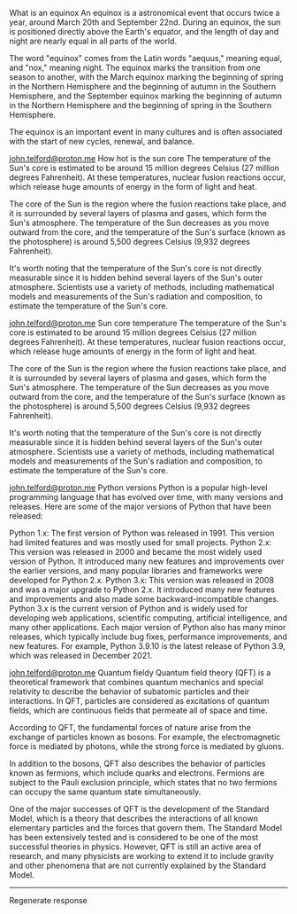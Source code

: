 What is an equinox 
An equinox is a astronomical event that occurs twice a year, around March 20th and September 22nd. During an equinox, the sun is positioned directly above the Earth's equator, and the length of day and night are nearly equal in all parts of the world.

The word "equinox" comes from the Latin words "aequus," meaning equal, and "nox," meaning night. The equinox marks the transition from one season to another, with the March equinox marking the beginning of spring in the Northern Hemisphere and the beginning of autumn in the Southern Hemisphere, and the September equinox marking the beginning of autumn in the Northern Hemisphere and the beginning of spring in the Southern Hemisphere.

The equinox is an important event in many cultures and is often associated with the start of new cycles, renewal, and balance.



john.telford@proton.me
How hot is the sun core
The temperature of the Sun's core is estimated to be around 15 million degrees Celsius (27 million degrees Fahrenheit). At these temperatures, nuclear fusion reactions occur, which release huge amounts of energy in the form of light and heat.

The core of the Sun is the region where the fusion reactions take place, and it is surrounded by several layers of plasma and gases, which form the Sun's atmosphere. The temperature of the Sun decreases as you move outward from the core, and the temperature of the Sun's surface (known as the photosphere) is around 5,500 degrees Celsius (9,932 degrees Fahrenheit).

It's worth noting that the temperature of the Sun's core is not directly measurable since it is hidden behind several layers of the Sun's outer atmosphere. Scientists use a variety of methods, including mathematical models and measurements of the Sun's radiation and composition, to estimate the temperature of the Sun's core.



john.telford@proton.me
Sun core temperature 
The temperature of the Sun's core is estimated to be around 15 million degrees Celsius (27 million degrees Fahrenheit). At these temperatures, nuclear fusion reactions occur, which release huge amounts of energy in the form of light and heat.

The core of the Sun is the region where the fusion reactions take place, and it is surrounded by several layers of plasma and gases, which form the Sun's atmosphere. The temperature of the Sun decreases as you move outward from the core, and the temperature of the Sun's surface (known as the photosphere) is around 5,500 degrees Celsius (9,932 degrees Fahrenheit).

It's worth noting that the temperature of the Sun's core is not directly measurable since it is hidden behind several layers of the Sun's outer atmosphere. Scientists use a variety of methods, including mathematical models and measurements of the Sun's radiation and composition, to estimate the temperature of the Sun's core.



john.telford@proton.me
Python versions
Python is a popular high-level programming language that has evolved over time, with many versions and releases. Here are some of the major versions of Python that have been released:

Python 1.x: The first version of Python was released in 1991. This version had limited features and was mostly used for small projects.
Python 2.x: This version was released in 2000 and became the most widely used version of Python. It introduced many new features and improvements over the earlier versions, and many popular libraries and frameworks were developed for Python 2.x.
Python 3.x: This version was released in 2008 and was a major upgrade to Python 2.x. It introduced many new features and improvements and also made some backward-incompatible changes. Python 3.x is the current version of Python and is widely used for developing web applications, scientific computing, artificial intelligence, and many other applications.
Each major version of Python also has many minor releases, which typically include bug fixes, performance improvements, and new features. For example, Python 3.9.10 is the latest release of Python 3.9, which was released in December 2021.



john.telford@proton.me
Quantum fieldy
Quantum field theory (QFT) is a theoretical framework that combines quantum mechanics and special relativity to describe the behavior of subatomic particles and their interactions. In QFT, particles are considered as excitations of quantum fields, which are continuous fields that permeate all of space and time.

According to QFT, the fundamental forces of nature arise from the exchange of particles known as bosons. For example, the electromagnetic force is mediated by photons, while the strong force is mediated by gluons.

In addition to the bosons, QFT also describes the behavior of particles known as fermions, which include quarks and electrons. Fermions are subject to the Pauli exclusion principle, which states that no two fermions can occupy the same quantum state simultaneously.

One of the major successes of QFT is the development of the Standard Model, which is a theory that describes the interactions of all known elementary particles and the forces that govern them. The Standard Model has been extensively tested and is considered to be one of the most successful theories in physics. However, QFT is still an active area of research, and many physicists are working to extend it to include gravity and other phenomena that are not currently explained by the Standard Model.

---


Regenerate response
